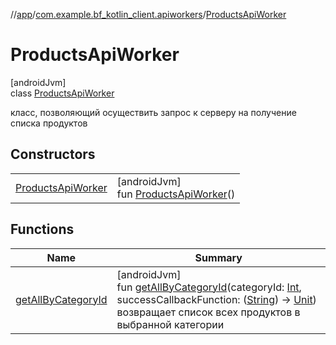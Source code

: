 //[app](../../../index.md)/[com.example.bf_kotlin_client.apiworkers](../index.md)/[ProductsApiWorker](index.md)

# ProductsApiWorker

[androidJvm]\
class [ProductsApiWorker](index.md)

класс, позволяющий осуществить запрос к серверу на получение списка продуктов

## Constructors

| | |
|---|---|
| [ProductsApiWorker](-products-api-worker.md) | [androidJvm]<br>fun [ProductsApiWorker](-products-api-worker.md)() |

## Functions

| Name | Summary |
|---|---|
| [getAllByCategoryId](get-all-by-category-id.md) | [androidJvm]<br>fun [getAllByCategoryId](get-all-by-category-id.md)(categoryId: [Int](https://kotlinlang.org/api/latest/jvm/stdlib/kotlin/-int/index.html), successCallbackFunction: ([String](https://kotlinlang.org/api/latest/jvm/stdlib/kotlin/-string/index.html)) -&gt; [Unit](https://kotlinlang.org/api/latest/jvm/stdlib/kotlin/-unit/index.html))<br>возвращает список всех продуктов в выбранной категории |
